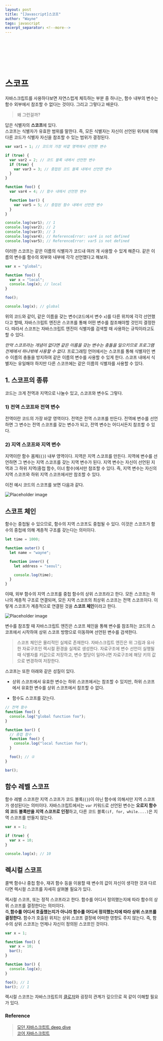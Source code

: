 ```yaml
---
layout: post
title: "[Javascript]스코프"
author: "Wayne"
tags: javascript
excerpt_separator: <!--more-->
---
```


<span style="color:rgba(0,0,0,0)">왜 이 변수는 다른 곳에서 참조하지 못하는지 알고 싶어?</span>

<!--more-->

<br/><br/><br/>

# 스코프

자바스크립트를 사용하다보면 자연스럽게 체득하는 부분 중 하나는, 함수 내부의 변수는 함수 외부에서 참조할 수 없다는 것이다. 그리고 그렇다고 배운다.

> 왜 그런걸까?

답은 식별자의 **스코프**에 있다.
<br/>
스코프는 식별자가 유효한 범위를 말한다. 즉, 모든 식별자는 자신이 선언된 위치에 의해 다른 코드가 식별자 자신을 참조할 수 있는 범위가 결정된다.

```js
var var1 = 1; // 코드의 가장 바깥 영역에서 선언한 변수

if (true) {
  var var2 = 2; // 코드 블록 내에서 선언한 변수
  if (true) {
    var var3 = 3; // 중첩된 코드 블록 내에서 선언한 변수
  }
}

function foo() {
  var var4 = 4; // 함수 내에서 선언한 변수

  function bar() {
    var var5 = 5; // 중첩된 함수 내에서 선언한 변수
  }
}

console.log(var1); // 1
console.log(var2); // 2
console.log(var3); // 3
console.log(var4); // ReferenceError: var4 is not defined
console.log(var5); // ReferenceError: var5 is not defined
```

이러한 스코프는 같은 이름의 식별자가 코드내 여러 개 사용할 수 있게 해준다.
같은 이름의 변수를 함수의 외부와 내부에 각각 선언했다고 해보자.

```js
var x = "global";

function foo() {
  var x = "local";
  console.log(x); // local
}

foo();

console.log(x); // global
```

위의 코드와 같이, 같은 이름을 갖는 변수(코드에서 변수 `x`)를 다른 위치에 각각 선언했다고 할때,<span> 자바스크립트 엔진은 스코프를 통해 어떤 변수를 참조해야할 것인지 결정</span>한다. 따라서 스코프는 자바스크립트 엔진이 식별자를 검색할 때 사용하는 규칙이라고도 할 수 있다.

_만약 스코프라는 개념이 없다면 같은 이름을 갖는 변수는 충돌을 일으키므로 프로그램 전체에서 하나밖에 사용할 수 없다._ 프로그래밍 언어에서는 스코프를 통해 식별자인 변수 이름의 충돌을 방지하여 같은 이름의 변수를 사용할 수 있게 한다. 스코프 내에서 식별자는 유일해야 하지만 다른 스코프에는 같은 이름의 식별자를 사용할 수 있다.

## 1. 스코프의 종류

코드는 크게 전역과 지역으로 나눌수 있고, 스코프와 변수도 그렇다.

### 1) 전역 스코프와 전역 변수

전역이란 코드의 가장 바깥 영역이다. 전역은 전역 스코프를 만든다. 전역에 변수를 선언하면 그 변수는 전역 스코프를 갖는 변수가 되고, 전역 변수는 어디서든지 참조할 수 있다.

### 2) 지역 스코프와 지역 변수

지역이란 함수 몸체(`{}`) 내부 영역이다. 지역은 지역 스코프를 만든다. 지역에 변수를 선언하면 그 변수는 지역 스코프를 갖는 지역 변수가 된다. 지역 변수는 자신이 선언된 지역과 그 하위 지역(중첩 함수, 이너 함수)에서만 참조할 수 있다. 즉, 지역 변수는 자신의 지역 스코프와 하위 지역 스코프에서만 참조할 수 있다.

이전 예시 코드의 스코프를 보면 다음과 같다.

![Placeholder image](../../../assets/post_img/2022-02-15/scope1.png "scope")

## 스코프 체인

함수는 중첩될 수 있으므로, 함수의 지역 스코프도 중첩될 수 있다. 이것은 스코프가 함수의 중첩에 의해 계층적 구조를 갖는다는 의미이다.

```js
let time = 1000;

function outer() {
  let name = "wayne";

  function inner() {
    let address = "seoul";

    console.log(time);
  }
}
```

이때, 외부 함수의 지역 스코프를 중첩 함수의 상위 스코프라고 한다. 모든 스코프는 하나의 계층적 구조로 연결되며, 모든 지역 스코프의 최상위 스코프는 전역 스코프이다. 이렇게 스코프가 계층적으로 연결된 것을 **스코프 체인**이라고 한다.

![Placeholder image](../../../assets/post_img/2022-02-15/scope2.png "scope chain")

<span class="bg_highlight">변수를 참조할 때 자바스크립트 엔진은 스코프 체인을 통해 변수를 참조하는 코드의 스코프에서 시작하여 상위 스코프 방향으로 이동하며 선언된 변수를 검색한다.</span>

> 스코프 체인은 물리적인 실체로 존재한다. 자바스크립트 엔진은 위 그림과 유사한 자료구조인 렉시컬 환경을 실제로 생성한다. 자료구조에 변수 선언이 실행될 때 식별자를 키값으로 저장하고, 변수 할당이 일어나면 자료구조에 해당 키의 값으로 변경하여 저장한다.

스코프는 또한 아래와 같은 성질이 있다.

- 상위 스코프에서 유효한 변수는 하위 스코프에서는 참조할 수 있지만, 하위 스코프에서 유효한 변수를 상위 스코프에서 참조할 수 없다.

- 함수도 스코프를 갖는다.

```js
// 전역 함수
function foo() {
  console.log("global function foo");
}

function bar() {
  // 중첩 함수
  function foo() {
    console.log("local function foo");
  }

  foo(); // ①
}

bar();
```

## 함수 레벨 스코프

함수 레벨 스코프란 지역 스코프가 코드 블록(`{}`)이 아닌 함수에 의해서만 지역 스코프가 생성된다는 의미이다.
자바스크립트에서는 `var` 키워드로 선언된 변수는 **오로지 함수의 코드 블록만을 지역 스코프로 인정**하고, 다른 코드 블록`(if, for, while....)`은 지역 스코프를 만들지 않는다.

```js
var x = 1;

if (true) {
  var x = 10;
}

console.log(x); // 10
```

## 렉시컬 스코프

콜백 함수나 중첩 함수, 재귀 함수 등을 이용할 때 변수의 값이 자신이 생각한 것과 다르다면 렉시컬 스코프를 자세히 살펴볼 필요가 있다.

렉시컬 스코프, 또는 정적 스코프라고 한다. 함수를 어디서 정의했는지에 따라 함수의 상위 스코프를 결정한다는 의미이다. <br/> 즉,<span class="bg_highlight">**함수를 어디서 호출했는지가 아니라 함수를 어디서 정의했는지에 따라 상위 스코프를 결정한다.** </span>함수가 호출된 위치는 상위 스코프 결정에 어떠한 영향도 주지 않는다. 즉, 함수의 상위 스코프는 언제나 자신이 정의된 스코프인 것이다.

```js
var x = 1;

function foo() {
  var x = 10;
  bar();
}

function bar() {
  console.log(x);
}

foo(); // 1
bar(); // 1
```

렉시컬 스코프는 자바스크립트의 [클로저](../2022-01-18/hoisting)와 굉장히 관계가 깊으므로 꼭 같이 이해할 필요가 있다.

### Reference

> [모던 자바스크립트 deep dive](https://wikibook.co.kr/mjs/)<br/> [코어 자바스크립트](https://wikibook.co.kr/corejs/)
